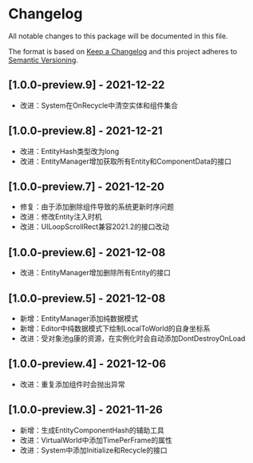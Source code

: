 # Changelog
All notable changes to this package will be documented in this file.

The format is based on [Keep a Changelog](https://keepachangelog.com/zh-CN/1.0.0/)
and this project adheres to [Semantic Versioning](http://semver.org/spec/v2.0.0.html).

## [1.0.0-preview.9] - 2021-12-22
- 改进：System在OnRecycle中清空实体和组件集合

## [1.0.0-preview.8] - 2021-12-21
- 改进：EntityHash类型改为long
- 改进：EntityManager增加获取所有Entity和ComponentData的接口

## [1.0.0-preview.7] - 2021-12-20
- 修复：由于添加删除组件导致的系统更新时序问题
- 改进：修改Entity注入时机
- 改进：UILoopScrollRect兼容2021.2的接口改动

## [1.0.0-preview.6] - 2021-12-08
- 改进：EntityManager增加删除所有Entity的接口

## [1.0.0-preview.5] - 2021-12-08
- 新增：EntityManager添加纯数据模式
- 新增：Editor中纯数据模式下绘制LocalToWorld的自身坐标系
- 改进：受对象池g康的资源，在实例化时会自动添加DontDestroyOnLoad

## [1.0.0-preview.4] - 2021-12-06
- 改进：重复添加组件时会抛出异常

## [1.0.0-preview.3] - 2021-11-26
- 新增：生成EntityComponentHash的辅助工具
- 改进：VirtualWorld中添加TimePerFrame的属性
- 改进：System中添加Initialize和Recycle的接口

